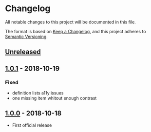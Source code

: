# Changelog

All notable changes to this project will be documented in this file.

The format is based on [Keep a Changelog](https://keepachangelog.com/en/1.0.0/),
and this project adheres to [Semantic Versioning](https://semver.org/spec/v2.0.0.html).

## [Unreleased]

## [1.0.1][] - 2018-10-19

### Fixed

- definition lists a11y issues
- one missing item whitout enough contrast

## [1.0.0][] - 2018-10-18

- First official release


[Unreleased]: https://github.com/AppCivico/vl-blockchain-navigator/compare/v1.0.1...HEAD
[1.0.1]: https://github.com/AppCivico/vl-blockchain-navigator/compare/v1.0.0...v1.0.1
[1.0.0]: https://github.com/AppCivico/vl-blockchain-navigator/tree/v1.0.0
